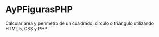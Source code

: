 # AyPFigurasPHP
Calcular área y perímetro de un cuadrado, circulo o triangulo utilizando HTML 5, CSS y PHP
